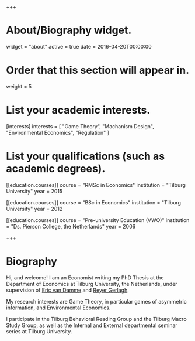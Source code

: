 +++
# About/Biography widget.
widget = "about"
active = true
date = 2016-04-20T00:00:00

# Order that this section will appear in.
weight = 5

# List your academic interests.
[interests]
  interests = [
    "Game Theory",
    "Machanism Design",
    "Environmental Economics",
    "Regulation"
  ]

# List your qualifications (such as academic degrees).
  
[[education.courses]]
  course = "RMSc in Economics"
  institution = "Tilburg University"
  year = 2015

[[education.courses]]
  course = "BSc in Economics"
  institution = "Tilburg University"
  year = 2012
  
[[education.courses]]
  course = "Pre-university Education (VWO)"
  institution = "Ds. Pierson College, the Netherlands"
  year = 2006
 
+++

# Biography

Hi, and welcome! I am an Economist writing my PhD Thesis at the Department of Economics at Tilburg University, the Netherlands, under supervision of [Eric van Damme](https://www.tilburguniversity.edu/nl/webwijs/show/eric.vandamme_nl.htm) and [Reyer Gerlagh](https://www.tilburguniversity.edu/nl/webwijs/show/r.gerlagh_nl/).


My research interests are Game Theory, in particular games of asymmetric information, and Environmental Economics. 

I participate in the Tilburg Behavioral Reading Group and the Tilburg Macro Study Group, as well as the Internal and External departmental seminar series at Tilburg University.
